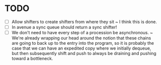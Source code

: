 # TODO

- [ ] Allow shifters to create shifters from where they sit ~ I think this is done.
- [ ] In avenue a sync queue should return a sync shifter!
- [ ] We don't need to have every step of a procession be asynchronous. ~ We're
already wrapping our head around the notion that these chains are going to back
up to the entry into the program, so it is probably the case that we can have an
expedited copy where we initially dequeue, but then subsequently shift and push
to always be draining and pushing toward a bottleneck.
